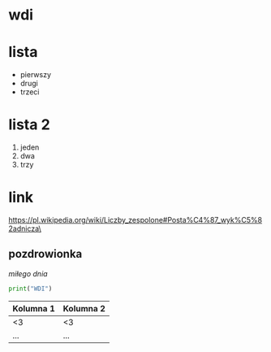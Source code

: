 # wdi

# lista
* pierwszy
* drugi
* trzeci 

# lista 2
1. jeden
2. dwa
3. trzy

# link
https://pl.wikipedia.org/wiki/Liczby_zespolone#Posta%C4%87_wyk%C5%82adnicza\

## pozdrowionka
*miłego dnia*

```python
print("WDI")
```

Kolumna 1| Kolumna 2
------------ | -------------
<3 | <3
... | ...
